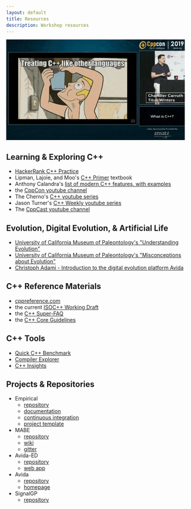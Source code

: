 ```yaml
---
layout: default
title: Resources
description: Workshop resources
---
```


![Treating C++ like other languages](assets/mmore500/cppcon2019-carruth-winters.gif)

## Learning & Exploring C++

* [HackerRank C++ Practice](https://www.hackerrank.com/domains/cpp)
* Lipman, Lajoie, and Moo's [C++ Primer](https://www.amazon.com/Primer-5th-Stanley-B-Lippman/dp/0321714113) textbook
* Anthony Calandra's [list of modern C++ features, with examples](https://github.com/AnthonyCalandra/modern-cpp-features)
* the [CppCon youtube channel](https://www.youtube.com/user/CppCon)
* The Cherno's [C++ youtube series](https://www.youtube.com/watch?v=18c3MTX0PK0&list=PLlrATfBNZ98dudnM48yfGUldqGD0S4FFb)
* Jason Turner's [C++ Weekly youtube series](https://www.youtube.com/watch?v=EJtqHLvAIZE&list=PLs3KjaCtOwSZ2tbuV1hx8Xz-rFZTan2J1)
* The [CppCast youtube channel](https://www.youtube.com/channel/UCuCjADS4u3uJDTqUaG0H9dA)

## Evolution, Digital Evolution, & Artificial Life

* [University of California Museum of Paleontology's "Understanding Evolution"](https://evolution.berkeley.edu/evolibrary/article/0_0_0/evo_01)
* [University of California Museum of Paleontology's "Misconceptions about Evolution"](https://evolution.berkeley.edu/evolibrary/misconceptions_faq.php)
* [Christoph Adami - Introduction to the digital evolution platform Avida](https://www.youtube.com/watch?v=ouF8wKxXWFQ)

## C++ Reference Materials

* [cppreference.com](https://cppreference.com/)
* the current [ISOC++ Working Draft](http://www.open-std.org/jtc1/sc22/wg21/docs/papers/2018/n4778.pdf)
* the [C++ Super-FAQ](https://isocpp.org/faq)
* the [C++ Core Guidelines](https://github.com/isocpp/CppCoreGuidelines/blob/master/CppCoreGuidelines.md)

## C++ Tools

* [Quick C++ Benchmark](http://quick-bench.com/)
* [Compiler Explorer](https://godbolt.org/)
* [C++ Insights](https://cppinsights.io/)

## Projects & Repositories

* Empirical
  * [repository](https://github.com/devosoft/Empirical)
  * [documentation](https://empirical.readthedocs.io/)
  * [continuous integration](https://travis-ci.org/github/devosoft/Empirical)
  * [project template](https://github.com/devosoft/cookiecutter-empirical-project)
* MABE
  * [repository](https://github.com/hintzelab/mabe)
  * [wiki](https://github.com/Hintzelab/MABE/wiki/)
  * [gitter](https://gitter.im/hintze-lab/MABE)
* Avida-ED
  * [repository](https://github.com/DBlackwood/AvidaED_user_interface)
  * [web app](https://avida-ed.msu.edu/app/AvidaED.html)
* Avida
  * [repository](https://github.com/devosoft/Avida)
  * [homepage](http://avida.devosoft.org/)
* SignalGP
  * [repository](http://github.com/amlalejini/signalgp)
